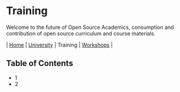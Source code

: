 # Training

Welcome to the future of Open Source Academics, consumption and contribution of open source curriculum and course materials.

| [Home](https://github.com/osacademics/home/) | [University](https://github.com/osacademics/home/) | Training | [Workshops](https://github.com/osacademics/workshop/) |

## Table of Contents

- 1
- 2

